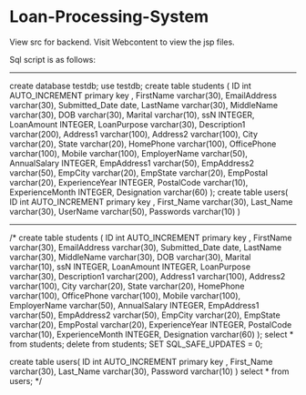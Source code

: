 # Loan-Processing-System

View src for backend.
Visit Webcontent to view the jsp files.

Sql script is as follows:
*********************************************************************

create database testdb;
use testdb;
create table students (
ID int AUTO_INCREMENT primary key ,
FirstName varchar(30),
EmailAddress varchar(30),
Submitted_Date date,
LastName varchar(30),
MiddleName varchar(30),
DOB varchar(30),
Marital varchar(10),
ssN INTEGER,
LoanAmount INTEGER,
LoanPurpose varchar(30),
Description1 varchar(200),
Address1 varchar(100),
Address2 varchar(100),
City varchar(20),
State varchar(20),
HomePhone varchar(100),
OfficePhone varchar(100),
Mobile varchar(100),
EmployerName varchar(50),
AnnualSalary INTEGER,
EmpAddress1 varchar(50),
EmpAddress2 varchar(50),
EmpCity varchar(20),
EmpState varchar(20),
EmpPostal varchar(20),
ExperienceYear INTEGER,
PostalCode varchar(10),
ExperienceMonth INTEGER,
Designation varchar(60)
);
create table users(
ID int AUTO_INCREMENT primary key ,
First_Name varchar(30),
Last_Name varchar(30),
UserName varchar(50),
Passwords varchar(10)
)



*********************************************************************
/*
create table students (
ID int AUTO_INCREMENT primary key ,
FirstName varchar(30),
EmailAddress varchar(30),
Submitted_Date date,
LastName varchar(30),
MiddleName varchar(30),
DOB varchar(30),
Marital varchar(10),
ssN INTEGER,
LoanAmount INTEGER,
LoanPurpose varchar(30),
Description1 varchar(200),
Address1 varchar(100),
Address2 varchar(100),
City varchar(20),
State varchar(20),
HomePhone varchar(100),
OfficePhone varchar(100),
Mobile varchar(100),
EmployerName varchar(50),
AnnualSalary INTEGER,
EmpAddress1 varchar(50),
EmpAddress2 varchar(50),
EmpCity varchar(20),
EmpState varchar(20),
EmpPostal varchar(20),
ExperienceYear INTEGER,
PostalCode varchar(10),
ExperienceMonth INTEGER,
Designation varchar(60)
);
select * from students;
delete from students;
SET SQL_SAFE_UPDATES = 0;

create table users(
ID int AUTO_INCREMENT primary key ,
First_Name varchar(30),
Last_Name varchar(30),
Password varchar(10)
)
select * from users;
*/
